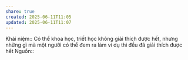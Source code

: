 ```yaml
---
share: true
created: 2025-06-11T11:05
updated: 2025-06-11T11:07
---
```

Khái niệm:: 
Có thể khoa học, triết học không giải thích được hết, nhưng những gì mà một người có thể đem ra làm ví dụ thì đều đã giải thích được hết
Nguồn:: 